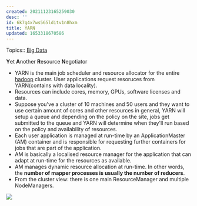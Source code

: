 ```yaml
---
created: 20211123165259030
desc: ''
id: 6k7g4x7ws565lditv1n8hxm
title: YARN
updated: 1653318670586
---
```

   
Topics::  [Big Data](../devlog/big%20data.md)   
   
**Y**et **A**nother **R**esource **N**egotiator   
   
   
- YARN is the main job scheduler and resource allocator for the entire [hadoop](../devlog/hadoop.md) cluster. User applications request resoruces from YARN(contains with data locality).   
- Resources can include cores, memory, GPUs, software licenses and data.   
- Suppose you've a cluster of 10 machines and 50 users and they want to use certain amount of cores and other resources in general, YARN will setup a queue and depending on the policy on the site, jobs get submitted to the queue and YARN will determine when they'll run based on the policy and availability of resources.   
- Each user application is managed at run-time by an ApplicationMaster (AM) container and is responsible for requesting further containers for jobs that are part of the application.   
- AM is basically a localised resource manager for the application that can adapt at run-time for the resources as available.   
- AM manages dynamic resource allocation at run-time. In other words, the **number of mapper processes is usually the number of reducers**.   
- From the cluster view: there is one main ResourceManager and multiple NodeManagers.   
   
![](https://raw.githubusercontent.com/zubayrrr/twiki/main/bin/image.0nif9dneaz0n.png)
